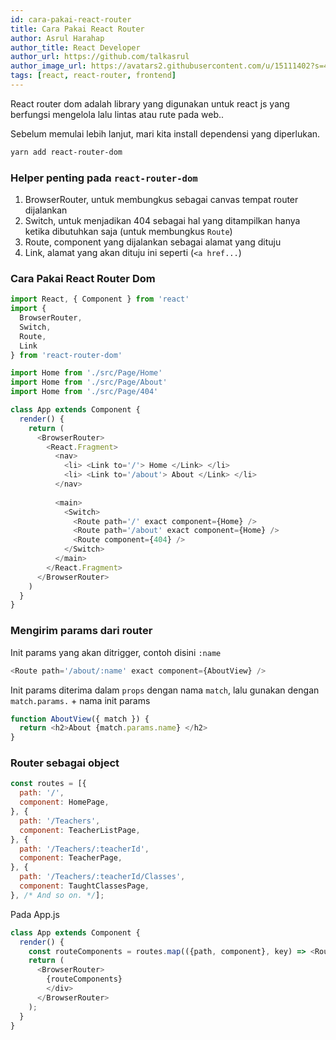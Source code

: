 ```yaml
---
id: cara-pakai-react-router
title: Cara Pakai React Router
author: Asrul Harahap
author_title: React Developer
author_url: https://github.com/talkasrul
author_image_url: https://avatars2.githubusercontent.com/u/15111402?s=460&v=4
tags: [react, react-router, frontend]
---
```


React router dom adalah library yang digunakan untuk react js yang berfungsi mengelola lalu lintas atau rute pada web..

Sebelum memulai lebih lanjut, mari kita install dependensi yang diperlukan.

```bash
yarn add react-router-dom
```

<!--truncate-->

### Helper penting pada `react-router-dom`
1. BrowserRouter, untuk membungkus sebagai canvas tempat router dijalankan
2. Switch, untuk menjadikan 404 sebagai hal yang ditampilkan hanya ketika dibutuhkan saja (untuk membungkus `Route`)
3. Route, component yang dijalankan sebagai alamat yang dituju
4. Link, alamat yang akan dituju ini seperti (`<a href...`)

### Cara Pakai React Router Dom
```javascript
import React, { Component } from 'react'
import {
  BrowserRouter,
  Switch,
  Route,
  Link
} from 'react-router-dom'

import Home from './src/Page/Home'
import Home from './src/Page/About'
import Home from './src/Page/404'

class App extends Component {
  render() {
    return (
      <BrowserRouter>
        <React.Fragment>
          <nav>
            <li> <Link to='/'> Home </Link> </li>
            <li> <Link to='/about'> About </Link> </li>
          </nav>
          
          <main>
            <Switch>
              <Route path='/' exact component={Home} />
              <Route path='/about' exact component={Home} />          
              <Route component={404} />  
            </Switch>
          </main>
        </React.Fragment>
      </BrowserRouter>
    )
  }
}
```

### Mengirim params dari router
Init params yang akan ditrigger, contoh disini `:name`
```javascript
<Route path='/about/:name' exact component={AboutView} />
```

Init params diterima dalam `props` dengan nama `match`, lalu gunakan dengan `match.params.` + nama init params

```javascript
function AboutView({ match }) {
  return <h2>About {match.params.name} </h2>
}
```

### Router sebagai object
```javascript
const routes = [{
  path: '/',
  component: HomePage,
}, {
  path: '/Teachers',
  component: TeacherListPage,
}, {
  path: '/Teachers/:teacherId',
  component: TeacherPage,
}, {
  path: '/Teachers/:teacherId/Classes',
  component: TaughtClassesPage,
}, /* And so on. */];
```

Pada App.js

```javascript
class App extends Component {
  render() {
    const routeComponents = routes.map(({path, component}, key) => <Route exact path={path} component={component} key={key} />);
    return (
      <BrowserRouter>
        {routeComponents}
        </div>
      </BrowserRouter>
    );
  }
}
```